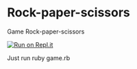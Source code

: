 # Rock-paper-scissors
Game Rock-paper-scissors

<a href="https://replit.com/@chiefmarketing/Rock-paper-scissors" rel="nofollow" target="_blank"><img src="https://camo.githubusercontent.com/4a23bca4dd49bf878aa129123b126ee68ddea8ad9bc77d58ff4a5eff5858aa6b/68747470733a2f2f7265706c2e69742f62616467652f6769746875622f746565307a65642f4b6e69676874734f665665616e6f72" alt="Run on Repl.it" data-canonical-src="https://repl.it/badge/github/tee0zed/KnightsOfVeanor" style="max-width: 100%;"></a>

Just run ruby game.rb
